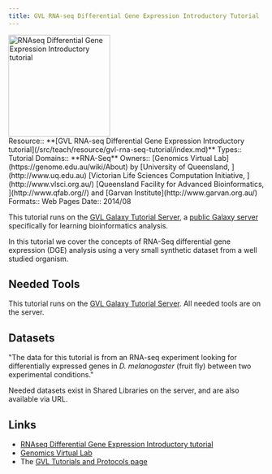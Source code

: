 ```yaml
---
title: GVL RNA-seq Differential Gene Expression Introductory Tutorial
---
```

<div class='center'>
<a href='https://docs.google.com/document/pub?id=1KbTiBHtvHLfPRZ39AY3uriazrINA8TJzgjjwn1zPP7Y'><img src="/src/public-galaxy-servers/GenomicsVirtualLab300.png" alt="RNAseq Differential Gene Expression Introductory tutorial" height="200" /></a>
</div>





<div class='deploymentbox'>
 Resource:: **[GVL RNA-seq Differential Gene Expression Introductory tutorial](/src/teach/resource/gvl-rna-seq-tutorial/index.md)**
 Types:: Tutorial
 Domains:: **RNA-Seq**
 Owners:: [Genomics Virtual Lab](https://genome.edu.au/wiki/About) by [University of Queensland, ](http://www.uq.edu.au) [Victorian Life Sciences Computation Initiative, ](http://www.vlsci.org.au/) [Queensland Facility for Advanced Bioinformatics, ](http://www.qfab.org//) and [Garvan Institute](http://www.garvan.org.au/)
 Formats:: Web Pages
 Date:: 2014/08
</div>

This tutorial runs on the [GVL Galaxy Tutorial Server](http://galaxy-tut.genome.edu.au/), a [public Galaxy server](/src/use/index.md) specifically for learning bioinformatics analysis.

In this tutorial we cover the concepts of RNA-Seq differential gene expression (DGE) analysis using a very small synthetic dataset from a well studied organism.


## Needed Tools

This tutorial runs on the [GVL Galaxy Tutorial Server](http://galaxy-tut.genome.edu.au/).  All needed tools are on the server.


## Datasets

"The data for this tutorial is from an RNA-seq experiment looking for differentially expressed genes in *D. melanogaster* (fruit fly) between two experimental conditions."

Needed datasets exist in Shared Libraries on the server, and are also available via URL.

## Links

* [RNAseq Differential Gene Expression Introductory tutorial](https://docs.google.com/document/pub?id=1KbTiBHtvHLfPRZ39AY3uriazrINA8TJzgjjwn1zPP7Y)
* [Genomics Virtual Lab](https://genome.edu.au/wiki/GVL)
* The [GVL Tutorials and Protocols page](https://genome.edu.au/wiki/Learn)
